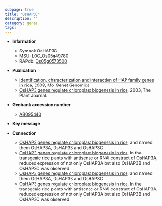```yaml
---
subpage: true
title: "OsHAP3C"
description: ""
category: genes
tags: 
---
```


* **Information**  
    + Symbol: OsHAP3C  
    + MSU: [LOC_Os05g49780](http://rice.plantbiology.msu.edu/cgi-bin/ORF_infopage.cgi?orf=LOC_Os05g49780)  
    + RAPdb: [Os05g0573500](http://rapdb.dna.affrc.go.jp/viewer/gbrowse_details/irgsp1?name=Os05g0573500)  

* **Publication**  
    + [Identification, characterization and interaction of HAP family genes in rice](http://www.ncbi.nlm.nih.gov/pubmed?term=Identification,+characterization+and+interaction+of+HAP+family+genes+in+rice%5BTitle%5D), 2008, Mol Genet Genomics.
    + [OsHAP3 genes regulate chloroplast biogenesis in rice](http://www.ncbi.nlm.nih.gov/pubmed?term=OsHAP3+genes+regulate+chloroplast+biogenesis+in+rice%5BTitle%5D), 2003, The Plant Journal.

* **Genbank accession number**  
    + [AB095440](http://www.ncbi.nlm.nih.gov/nuccore/AB095440)

* **Key message**  

* **Connection**  
    + [OsHAP3 genes regulate chloroplast biogenesis in rice](Oryza+sativa), and named them OsHAP3A, OsHAP3B and OsHAP3C
    + [OsHAP3 genes regulate chloroplast biogenesis in rice](http://www.ncbi.nlm.nih.gov/pubmed?term=OsHAP3+genes+regulate+chloroplast+biogenesis+in+rice%5BTitle%5D), In the transgenic rice plants with antisense or RNAi construct of OsHAP3A, reduced expression of not only OsHAP3A but also OsHAP3B and OsHAP3C was observed
    + [OsHAP3 genes regulate chloroplast biogenesis in rice](Oryza+sativa), and named them OsHAP3A, OsHAP3B and OsHAP3C
    + [OsHAP3 genes regulate chloroplast biogenesis in rice](http://www.ncbi.nlm.nih.gov/pubmed?term=OsHAP3+genes+regulate+chloroplast+biogenesis+in+rice%5BTitle%5D), In the transgenic rice plants with antisense or RNAi construct of OsHAP3A, reduced expression of not only OsHAP3A but also OsHAP3B and OsHAP3C was observed



